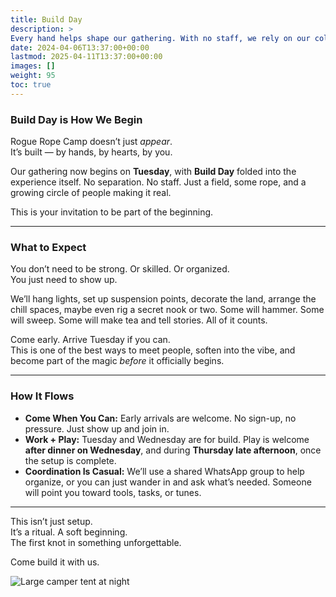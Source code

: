 ```yaml
---
title: Build Day
description: >
Every hand helps shape our gathering. With no staff, we rely on our collective effort to transform a space into an arena for connection and exploration.Your contribution is the keystone to this endeavor’s success.lead: Calling all builders and dreamers!
date: 2024-04-06T13:37:00+00:00
lastmod: 2025-04-11T13:37:00+00:00
images: []
weight: 95
toc: true
---
```


### Build Day is How We Begin

Rogue Rope Camp doesn’t just *appear*.  
It’s built — by hands, by hearts, by you.

Our gathering now begins on **Tuesday**, with **Build Day** folded into the experience itself. No separation. No staff. Just a field, some rope, and a growing circle of people making it real.

This is your invitation to be part of the beginning.

---

### What to Expect

You don’t need to be strong. Or skilled. Or organized.  
You just need to show up.

We’ll hang lights, set up suspension points, decorate the land, arrange the chill spaces, maybe even rig a secret nook or two. Some will hammer. Some will sweep. Some will make tea and tell stories. All of it counts.

Come early. Arrive Tuesday if you can.  
This is one of the best ways to meet people, soften into the vibe, and become part of the magic *before* it officially begins.

---

### How It Flows

- **Come When You Can:** Early arrivals are welcome. No sign-up, no pressure. Just show up and join in.  
- **Work + Play:** Tuesday and Wednesday are for build. Play is welcome **after dinner on Wednesday**, and during **Thursday late afternoon**, once the setup is complete.  
- **Coordination Is Casual:** We’ll use a shared WhatsApp group to help organize, or you can just wander in and ask what’s needed. Someone will point you toward tools, tasks, or tunes.

---

This isn’t just setup.  
It’s a ritual. A soft beginning.  
The first knot in something unforgettable.

Come build it with us.

![Large camper tent at night](/images/rrc25/build.png)
